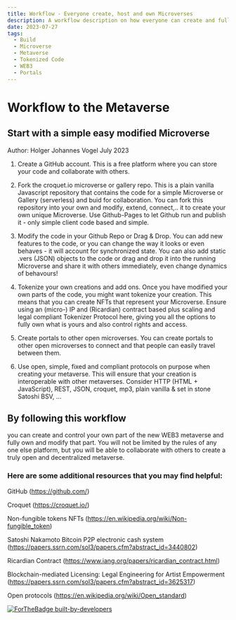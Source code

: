 ```yaml
---
title: Workflow - Everyone create, host and own Microverses
description: A workflow description on how everyone can create and fully own their own part of the new WEB3 metaverse
date: 2023-07-27
tags:
  - Build
  - Microverse
  - Metaverse
  - Tokenized Code
  - WEB3
  - Portals
---
```



# Workflow to the Metaverse
## Start with a simple easy modified Microverse

Author: Holger Johannes Vogel July 2023

1. Create a GitHub account. This is a free platform where you can store your code and collaborate with others.

2. Fork the croquet.io microverse or gallery repo. This is a plain vanilla Javascript repository that contains the code for a simple Microverse or Gallery (serverless) and buid for collaboration. You can fork this repository into your own and modify, extend, connect,.. it to create your own unique Microverse. Use Github-Pages to let Github run and publish it - only simple client code based and simple.

3. Modify the code in your Github Repo or Drag & Drop. You can add new features to the code, or you can change the way it looks or even behaves - it will account for synchronized state. You can also add static .vers (JSON) objects to the code or drag and drop it into the running Microverse and share it with others immediately, even change dynamics of behavours!

4. Tokenize your own creations and add ons. Once you have modified your own parts of the code, you might want tokenize your creation. This means that you can create NFTs that represent your Microverse. Ensure using an (micro-) IP and (Ricardian) contract based plus scaling and legal compliant Tokenizer Protocol here, giving you all the options to fully own what is yours and also control rights and access.

5. Create portals to other open microverses. You can create portals to other open microverses to connect and that people can easily travel between them.

6. Use open, simple, fixed and compliant protocols on purpose when creating your metaverse. This will ensure that your creation is interoperable with other metaverses. Consider HTTP (HTML + JavaScript), REST, JSON, croquet, mp3, plain vanilla & set in stone Satoshi BSV, ... 


## By following this workflow
you can create and control your own part of the new WEB3 metaverse and fully own and modify that part. You will not be limited by the rules of any one else platform, but you will be able to collaborate with others to create a truly open and decentralized metaverse.


### Here are some additional resources that you may find helpful:
GitHub (https://github.com/)

Croquet (https://croquet.io/)

Non-fungible tokens NFTs  (https://en.wikipedia.org/wiki/Non-fungible_token)

Satoshi Nakamoto Bitcoin P2P electronic cash system (https://papers.ssrn.com/sol3/papers.cfm?abstract_id=3440802)

Ricardian Contract (https://www.iang.org/papers/ricardian_contract.html)

Blockchain-mediated Licensing: Legal Engineering for Artist Empowerment (https://papers.ssrn.com/sol3/papers.cfm?abstract_id=3625317)

Open protocols (https://en.wikipedia.org/wiki/Open_standard)

[![ForTheBadge built-by-developers](http://ForTheBadge.com/images/badges/built-by-developers.svg)](https://GitHub.com/hjvogel/)

